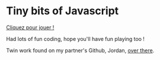 # Tiny bits of Javascript

[Cliquez pour jouer !](https://htmlpreview.github.io/?https://github.com/LaureBre/Tiny-bits-Javascript/blob/master/index.html)

Had lots of fun coding, hope you'll have fun playing too !

Twin work found on my partner's Github, Jordan, [over there](https://htmlpreview.github.io/?https://github.com/Bestory-Jordan/Plus-Moins/blob/master/html/index.html).
